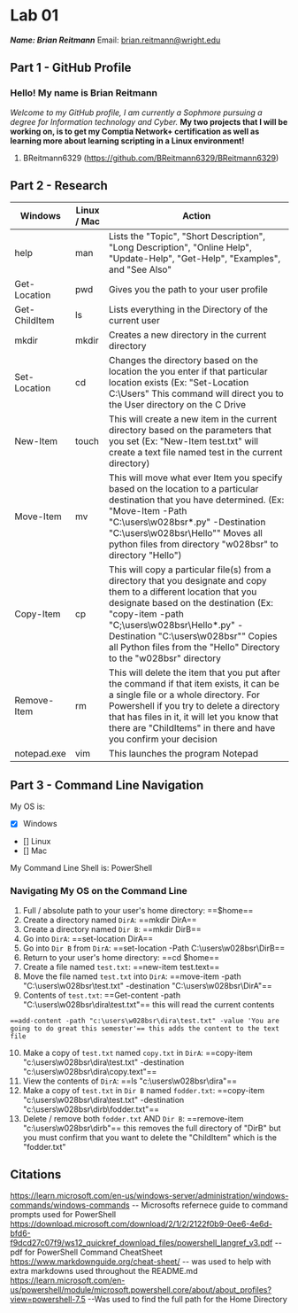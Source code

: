 # Lab 01

***Name: Brian Reitmann***
Email: brian.reitmann@wright.edu

## Part 1 - GitHub Profile

### Hello! My name is Brian Reitmann
*Welcome to my GitHub profile, I am currently a Sophmore pursuing a degree for Information technology and Cyber.*
**My two projects that I will be working on, is to get my Comptia Network+ certification as well as learning more about learning scripting in a Linux environment!**


1. BReitmann6329 (https://github.com/BReitmann6329/BReitmann6329)

## Part 2 - Research

| Windows | Linux / Mac | Action |
| ---     | ---         | ---    |
| help    | man         |  Lists the "Topic", "Short Description", "Long Description", "Online Help", "Update-Help", "Get-Help", "Examples", and "See Also"  |
| Get-Location | pwd    |  Gives you the path to your user profile  |
| Get-ChildItem | ls    |  Lists everything in the Directory of the current user  |
| mkdir   | mkdir       |  Creates a new directory in the current directory  |
| Set-Location | cd     |  Changes the directory based on the location the you enter if that particular location exists  (Ex: "Set-Location C:\Users" This command will direct you to the User directory on the C Drive  |
| New-Item | touch      |  This will create a new item in the current directory based on the parameters that you set (Ex: "New-Item test.txt" will create a text file named test in the current directory)  |
| Move-Item | mv        |  This will move what ever Item you specify based on the location to a particular destination that you have determined. (Ex: "Move-Item -Path "C:\users\w028bsr\*.py" -Destination "C:\users\w028bsr\Hello"" Moves all python files from directory "w028bsr" to directory "Hello")
| Copy-Item | cp        |  This will copy a particular file(s) from a directory that you designate and copy them to a different location that you designate based on the destination (Ex: "copy-item -path "C;\users\w028bsr\Hello\*.py" -Destination "C:\users\w028bsr"" Copies all Python files from the "Hello" Directory to the "w028bsr" directory  |
| Remove-Item | rm      |  This will delete the item that you put after the command if that item exists, it can be a single file or a whole directory. For Powershell if you try to delete a directory that has files in it, it will let you know that there are "ChildItems" in there and have you confirm your decision  |
| notepad.exe | vim     |  This launches the program Notepad  |

## Part 3 - Command Line Navigation

My OS is:
- [x] Windows
- [] Linux
- [] Mac

My Command Line Shell is: PowerShell

### Navigating My OS on the Command Line

1. Full / absolute path to your user's home directory:  ==$home==
2. Create a directory named `DirA`: ==mkdir DirA==
3. Create a directory named `Dir B`: ==mkdir DirB==
4. Go into `DirA`: ==set-location DirA==
5. Go into `Dir B` from `DirA`: ==set-location -Path C:\users\w028bsr\DirB== 
6. Return to your user's home directory: ==cd $home==
7. Create a file named `test.txt`: ==new-item test.text== 
8. Move the file named `test.txt` into `DirA`: ==move-item -path "C:\users\w028bsr\test.txt" -destination "C:\users\w028bsr\DirA"==
9. Contents of `test.txt`: ==Get-content -path "C:\users\w028bsr\dira\test.txt"== this will read the current contents
```
==add-content -path "c:\users\w028bsr\dira\test.txt" -value 'You are going to do great this semester'== this adds the content to the text file
```
10. Make a copy of `test.txt` named `copy.txt` in `DirA`: ==copy-item "c:\users\w028bsr\dira\test.txt" -destination "c:\users\w028bsr\dira\copy.text"==
11. View the contents of `DirA`: ==ls "c:\users\w028bsr\dira"==
12. Make a copy of `test.txt` in `Dir B` named `fodder.txt`: ==copy-item "c:\users\w028bsr\dira\test.txt" -destination "c:\users\w028bsr\dirb\fodder.txt"==
13. Delete / remove both `fodder.txt` AND `Dir B`: ==remove-item "c:\users\w028bsr\dirb"== this removes the full directory of "DirB" but you must confirm that you want to delete the "ChildItem" which is the "fodder.txt"

## Citations

https://learn.microsoft.com/en-us/windows-server/administration/windows-commands/windows-commands -- Microsofts refernece guide to command prompts used for PowerShell
https://download.microsoft.com/download/2/1/2/2122f0b9-0ee6-4e6d-bfd6-f9dcd27c07f9/ws12_quickref_download_files/powershell_langref_v3.pdf  --pdf for PowerShell Command CheatSheet
https://www.markdownguide.org/cheat-sheet/ -- was used to help with extra markdowns used throughout the README.md
https://learn.microsoft.com/en-us/powershell/module/microsoft.powershell.core/about/about_profiles?view=powershell-7.5 --Was used to find the full path for the Home Directory
